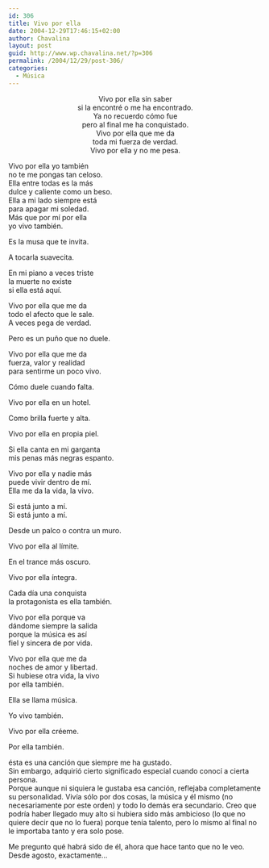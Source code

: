 ```yaml
---
id: 306
title: Vivo por ella
date: 2004-12-29T17:46:15+02:00
author: Chavalina
layout: post
guid: http://www.wp.chavalina.net/?p=306
permalink: /2004/12/29/post-306/
categories:
  - Música
---
```

<p align="center">
  Vivo por ella sin saber<br /> si la encontré o me ha encontrado.<br /> Ya no recuerdo c&oacute;mo fue<br /> pero al final me ha conquistado.<br /> Vivo por ella que me da<br /> toda mi fuerza de verdad.<br /> Vivo por ella y no me pesa.
</p>

Vivo por ella yo también  
no te me pongas tan celoso.  
Ella entre todas es la más  
dulce y caliente como un beso.  
Ella a mi lado siempre está  
para apagar mi soledad.  
Más que por m&iacute; por ella  
yo vivo también.

Es la musa que te invita.

A tocarla suavecita.

En mi piano a veces triste  
la muerte no existe  
si ella está aqu&iacute;.

Vivo por ella que me da  
todo el afecto que le sale.  
A veces pega de verdad.

Pero es un pu&ntilde;o que no duele.

Vivo por ella que me da  
fuerza, valor y realidad  
para sentirme un poco vivo.

C&oacute;mo duele cuando falta.

Vivo por ella en un hotel.

Como brilla fuerte y alta.

Vivo por ella en propia piel.

Si ella canta en mi garganta  
mis penas más negras espanto.

Vivo por ella y nadie más  
puede vivir dentro de m&iacute;.  
Ella me da la vida, la vivo.

Si está junto a m&iacute;.  
Si está junto a m&iacute;.

Desde un palco o contra un muro.

Vivo por ella al l&iacute;mite.

En el trance más oscuro.

Vivo por ella &iacute;ntegra.

Cada d&iacute;a una conquista  
la protagonista es ella también.

Vivo por ella porque va  
dándome siempre la salida  
porque la m&uacute;sica es as&iacute;  
fiel y sincera de por vida.

Vivo por ella que me da  
noches de amor y libertad.  
Si hubiese otra vida, la vivo  
por ella también.

Ella se llama m&uacute;sica.

Yo vivo también.

Vivo por ella créeme.

Por ella también.

ésta es una canci&oacute;n que siempre me ha gustado.  
Sin embargo, adquiri&oacute; cierto significado especial cuando conoc&iacute; a cierta persona.  
Porque aunque ni siquiera le gustaba esa canci&oacute;n, reflejaba completamente su personalidad. Viv&iacute;a s&oacute;lo por dos cosas, la m&uacute;sica y él mismo (no necesariamente por este orden) y todo lo demás era secundario. Creo que podr&iacute;a haber llegado muy alto si hubiera sido más ambicioso (lo que no quiere decir que no lo fuera) porque ten&iacute;a talento, pero lo mismo al final no le importaba tanto y era solo pose.

Me pregunto qué habrá sido de él, ahora que hace tanto que no le veo. Desde agosto, exactamente…